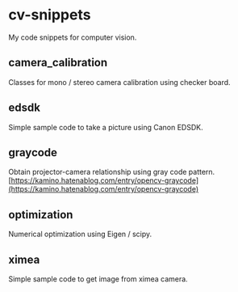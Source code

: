 # cv-snippets

My code snippets for computer vision.

## camera_calibration
Classes for mono / stereo camera calibration using checker board.

## edsdk
Simple sample code to take a picture using Canon EDSDK.

## graycode
Obtain projector-camera relationship using gray code pattern.
[https://kamino.hatenablog.com/entry/opencv-graycode](https://kamino.hatenablog.com/entry/opencv-graycode)

## optimization
Numerical optimization using Eigen / scipy.

## ximea
Simple sample code to get image from ximea camera.

